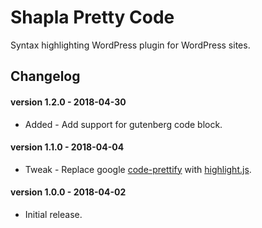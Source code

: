 # Shapla Pretty Code

Syntax highlighting WordPress plugin for WordPress sites.

## Changelog

#### version 1.2.0 - 2018-04-30
* Added - Add support for gutenberg code block.

#### version 1.1.0 - 2018-04-04
* Tweak - Replace google [code-prettify](https://github.com/google/code-prettify) with [highlight.js](https://highlightjs.org/).

#### version 1.0.0 - 2018-04-02
* Initial release.
